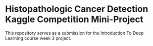 # Histopathologic Cancer Detection Kaggle Competition Mini-Project

This repository serves as a submission for the Introduction To Deep Learning course week 3 project.
